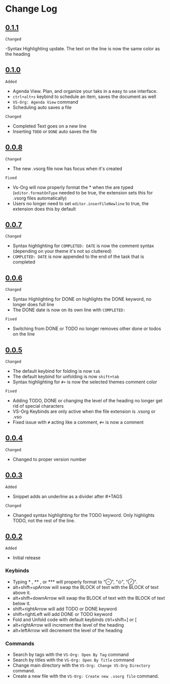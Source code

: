 # Change Log

## [0.1.1](10-10-18)

`Changed`

-Syntax Highlighting update. The text on the line is now the same color as the heading

## [0.1.0](10-8-18)

`Added`

- Agenda View. Plan, and organize your taks in a easy to use interface.
- `ctrl+alt+s` keybind to schedule an item, saves the document as well
- `VS-Org: Agenda View` command
- Scheduling auto saves a file

`Changed`

- Completed Text goes on a new line
- Inserting `TODO` or `DONE` auto saves the file

## [0.0.8](9-30-18)

`Changed`

- The new .vsorg file now has focus when it's created

`Fixed`

- Vs-Org will now properly format the \* when the are typed (`editor.formatOnType` needed to be true, the extension sets this for .vsorg files automatically)
- Users no longer need to set `editor.inserFileNewline` to true, the extension does this by default

## [0.0.7](9-28-18)

`Changed`

- Syntax highlighting for `COMPLETED: DATE` is now the comment syntax (depending on your theme it's not so cluttered)
- `COMPLETED: DATE` is now appended to the end of the task that is completed

## [0.0.6](9-27-18)

`Changed`

- Syntax Highlighting for DONE on highlights the DONE keyword, no longer does full line
- The DONE date is now on its own line with `COMPLETED:`

`Fixed`

- Switching from DONE or TODO no longer removes other done or todos on the line

## [0.0.5](9-27-18)

`Changed`

- The default keybind for folding is now `tab`
- The default keybind for unfolding is now `shift+tab`
- Syntax highlighting for `#+` is now the selected themes comment color

`Fixed`

- Adding TODO, DONE or changing the level of the heading no longer get rid of special characters
- VS-Org Keybinds are only active when the file extension is .vsorg or .vso
- Fixed issue with `#` acting like a comment, `#+` is now a comment

## [0.0.4](9-26-18)

`Changed`

- Changed to proper version number

## [0.0.3](9-25-18)

`Added`

- Snippet adds an underline as a divider after #+TAGS

`Changed`

- Changed syntax highlighting for the TODO keyword. Only highlights TODO, not the rest of the line.

## [0.0.2](9-25-18)

`Added`

- Initial release

### Keybinds

- Typing \* , ** , or \*** will properly format to "⊖", "⊙", "⊘".
- alt+shift+upArrow will swap the BLOCK of text with the BLOCK of text above it.
- alt+shift+downArrow will swap the BLOCK of text with the BLOCK of text below it.
- shift+rightArrow will add TODO or DONE keyword
- shift+rightLeft will add DONE or TODO keyword
- Fold and Unfold code with default keybinds ctrl+shift+] or [
- alt+rightArrow will increment the level of the heading
- alt+leftArrow will decrement the level of the heading

### Commands

- Search by tags with the `VS-Org: Open By Tag` command
- Search by titles with the `VS-Org: Open By Title` command
- Change main directory with the `VS-Org: Change VS-Org Directory` command.
- Create a new file with the `VS-Org: Create new .vsorg file` command.

